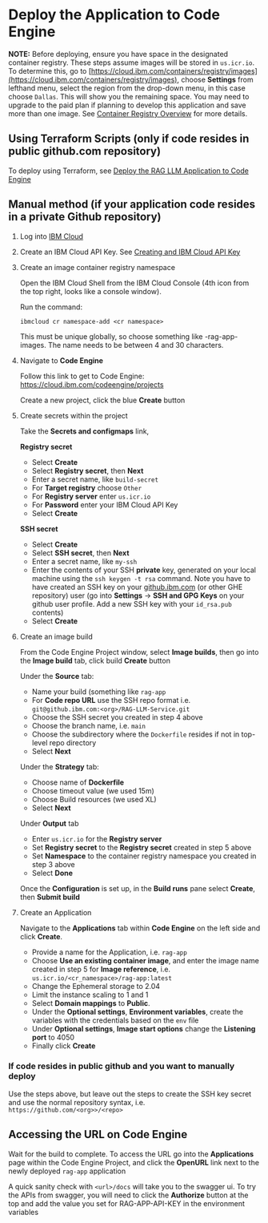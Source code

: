 # Deploy the Application to Code Engine

**NOTE:** Before deploying, ensure you have space in the designated container registry. These steps assume images will be stored in `us.icr.io`. To determine this, go to [https://cloud.ibm.com/containers/registry/images](https://cloud.ibm.com/containers/registry/images), choose **Settings** from lefthand menu, select the region from the drop-down menu, in this case choose `Dallas`. This will show you the remaining space.  You may need to upgrade to the paid plan if planning to develop this application and save more than one image. See [Container Registry Overview](https://cloud.ibm.com/docs/Registry?topic=Registry-registry_overview) for more details.

## Using Terraform Scripts (only if code resides in public github.com repository)

To deploy using Terraform, see [Deploy the RAG LLM Application to Code Engine](./terraform/README.md)

## Manual method (if your application code resides in a private Github repository)

1. Log into [IBM Cloud](cloud.ibm.com)

2. Create an IBM Cloud API Key.  See [Creating and IBM Cloud API Key](https://www.ibm.com/docs/en/app-connect/container?topic=servers-creating-cloud-api-key)

2. Create an image container registry namespace

    Open the IBM Cloud Shell from the IBM Cloud Console (4th icon from the top right, looks like a console window).
    
    Run the command:
    ```
    ibmcloud cr namespace-add <cr namespace>
    ```
    This must be unique globally, so choose something like <company-name>-rag-app-images.  The name needs to be between 4 and 30 characters.
    
3. Navigate to **Code Engine**

    Follow this link to get to Code Engine: https://cloud.ibm.com/codeengine/projects

    Create a new project, click the blue **Create** button

4. Create secrets within the project

    Take the **Secrets and configmaps** link, 
    
    **Registry secret**
    - Select **Create**
    - Select **Registry secret**, then **Next**
    - Enter a secret name, like `build-secret`
    - For **Target registry** choose `Other`
    - For **Registry server** enter `us.icr.io`
    - For **Password** enter your IBM Cloud API Key 
    - Select **Create**

   **SSH secret**
    - Select **Create**
    - Select **SSH secret**, then **Next**
    - Enter a secret name, like `my-ssh`
    - Enter the contents of your SSH **private** key, generated on your local machine using the `ssh keygen -t rsa` command. Note you have to have created an SSH key on your [github.ibm.com](github.ibm.com) (or other GHE repository) user (go into **Settings** -> **SSH and GPG Keys** on your github user profile. Add a new SSH key with your `id_rsa.pub` contents)
    - Select **Create**

5. Create an image build
    
    From the Code Engine Project window, select **Image builds**, then go into the **Image build** tab, click build **Create** button
    
    Under the **Source** tab:
    - Name your build (something like `rag-app`
    - For **Code repo URL** use the SSH repo format i.e. `git@github.ibm.com:<org>/RAG-LLM-Service.git`
    - Choose the SSH secret you created in step 4 above
    - Choose the branch name, i.e. `main`
    - Choose the subdirectory where the `Dockerfile` resides if not in top-level repo directory
    - Select **Next**

    Under the **Strategy** tab:
    - Choose name of **Dockerfile**
    - Choose timeout value (we used 15m)
    - Choose Build resources (we used XL)
    - Select **Next**

    Under **Output** tab
    - Enter `us.icr.io` for the **Registry server**
    - Set **Registry secret** to the **Registry secret** created in step 5 above
    - Set **Namespace** to the container registry namespace you created in step 3 above
    - Select **Done**

    Once the **Configuration** is set up, in the **Build runs** pane select **Create**, then **Submit build**

6. Create an Application

    Navigate to the **Applications** tab within **Code Engine** on the left side and click **Create**.

    - Provide a name for the Application, i.e. `rag-app`
    - Choose **Use an existing container image**, and enter the image name created in step 5 for **Image reference**, i.e. `us.icr.io/<cr_namespace>/rag-app:latest`
    - Change the Ephemeral storage to 2.04
    - Limit the instance scaling to 1 and 1
    - Select **Domain mappings** to **Public**.
    - Under the **Optional settings**, **Environment variables**, create the variables with the credentials based on the `env` file
    - Under **Optional settings**, **Image start options** change the **Listening port** to 4050
    - Finally click **Create**

### If code resides in public github and you want to manually deploy

Use the steps above, but leave out the steps to create the SSH key secret and use the normal repository syntax, i.e. `https://github.com/<org>>/<repo>`

## Accessing the URL on Code Engine

Wait for the build to complete. To access the URL go into the **Applications** page within the Code Engine Project, and click the **OpenURL** link next to the newly deployed `rag-app` application

A quick sanity check with `<url>/docs` will take you to the swagger ui. To try the APIs from swagger, you will need to click the **Authorize** button at the top and add the value you set for RAG-APP-API-KEY in the environment variables

